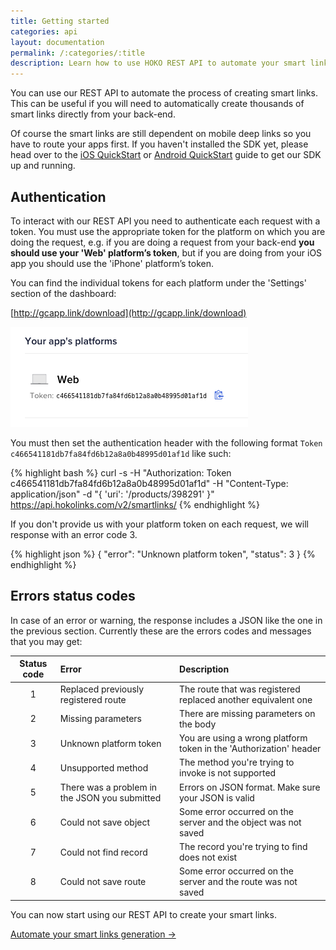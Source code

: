```yaml
---
title: Getting started
categories: api
layout: documentation
permalink: /:categories/:title
description: Learn how to use HOKO REST API to automate your smart links generation.
---
```


You can use our REST API to automate the process of creating smart links. This can be useful if you
will need to automatically create thousands of smart links directly from your back-end.

Of course the smart links are still dependent on mobile deep links so you have to route your apps
first. If you haven't installed the SDK yet, please head over to the
[iOS QuickStart](/quickstart/ios) or [Android QuickStart](/quickstart/android) guide to get our SDK
up and running.

## Authentication

To interact with our REST API you need to authenticate each request with a token. You must use the
appropriate token for the platform on which you are doing the request, e.g. if you are doing a
request from your back-end **you should use your 'Web' platform’s token**, but if you are doing from
your iOS app you should use the 'iPhone' platform’s token.

You can find the individual tokens for each platform under the 'Settings' section of the dashboard:

[http://gcapp.link/download](http://gcapp.link/download)

![Web token](/assets/images/rest_token.png)

You must then set the authentication header with the following format `Token c466541181db7fa84fd6b12a8a0b48995d01af1d`
like such:

{% highlight bash %}
curl -s
  -H "Authorization: Token c466541181db7fa84fd6b12a8a0b48995d01af1d"
  -H "Content-Type: application/json"
  -d "{ 'uri': '/products/398291' }"
  https://api.hokolinks.com/v2/smartlinks/
{% endhighlight %}

If you don't provide us with your platform token on each request, we will response with an error
code 3.

{% highlight json %}
{
  "error": "Unknown platform token",
  "status": 3
}
{% endhighlight %}

## Errors status codes

In case of an error or warning, the response includes a JSON like the one in the previous section.
Currently these are the errors codes and messages that you may get:

| Status code | Error                                         | Description                                                         |
|:-----------:|:----------------------------------------------|:--------------------------------------------------------------------|
| 1           | Replaced previously registered route          | The route that was registered replaced another equivalent one       |
| 2           | Missing parameters                            | There are missing parameters on the body                            |
| 3           | Unknown platform token                        | You are using a wrong platform token in the 'Authorization' header  |
| 4           | Unsupported method                            | The method you're trying to invoke is not supported                 |
| 5           | There was a problem in the JSON you submitted | Errors on JSON format. Make sure your JSON is valid                 |
| 6           | Could not save object                         | Some error occurred on the server and the object was not saved      |
| 7           | Could not find record                         | The record you're trying to find does not exist                     |
| 8           | Could not save route                          | Some error occurred on the server and the route was not saved       |

You can now start using our REST API to create your smart links.

<a href="http://support.hokolinks.com/api/rest-creating-smartlinks/" class="btn-next">Automate your smart links generation &#8594;</a>
